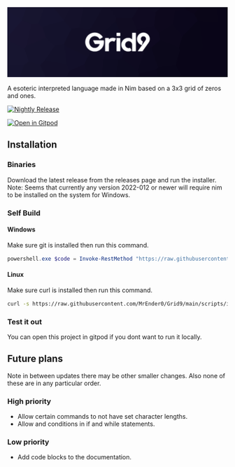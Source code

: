 <img src=".github/assets/banner.png">

A esoteric interpreted language made in Nim based on a 3x3 grid of zeros and ones.

[![Nightly Release](https://github.com/MrEnder0/Grid9/actions/workflows/nightly.yml/badge.svg)](https://github.com/MrEnder0/Grid9/actions/workflows/nightly.yml)

[![Open in Gitpod](https://gitpod.io/button/open-in-gitpod.svg)](https://gitpod.io/#https://github.com/MrEnder0/Grid9)

## Installation

### Binaries

Download the latest release from the releases page and run the installer.
Note: Seems that currently any version 2022-012 or newer will require nim to be installed on the system for Windows.

### Self Build

#### Windows

Make sure git is installed then run this command.

```powershell
powershell.exe $code = Invoke-RestMethod "https://raw.githubusercontent.com/MrEnder0/Grid9/main/scripts/install_windows.ps1"; foreach($a in $code) {iex $a;}
```

#### Linux

Make sure curl is installed then run this command.

```bash
curl -s https://raw.githubusercontent.com/MrEnder0/Grid9/main/scripts/install_linux.sh | bash
```

### Test it out

You can open this project in gitpod if you dont want to run it locally.

## Future plans

Note in between updates there may be other smaller changes. Also none of these are in any particular order.

### High priority

- Allow certain commands to not have set character lengths.
- Allow and conditions in if and while statements.

### Low priority

- Add code blocks to the documentation.
